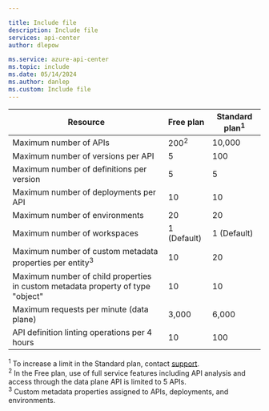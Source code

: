 ```yaml
---

title: Include file
description: Include file
services: api-center
author: dlepow

ms.service: azure-api-center
ms.topic: include
ms.date: 05/14/2024
ms.author: danlep
ms.custom: Include file
---
```


| Resource | Free plan | Standard plan<sup>1</sup> |
| ---------------------------------------------------------------------- | -------------------------- |-------------|
| Maximum number of APIs | 200<sup>2</sup> |  10,000 |
| Maximum number of versions per API | 5 | 100 |
| Maximum number of definitions per version | 5  | 5 |
| Maximum number of deployments per API | 10 | 10 |
| Maximum number of environments | 20 | 20 |
| Maximum number of workspaces  | 1 (Default) | 1 (Default) |
| Maximum number of custom metadata properties per entity<sup>3</sup> | 10 | 20 |
| Maximum number of child properties in custom metadata property of type "object" | 10 |10 | 
| Maximum requests per minute (data plane) | 3,000 | 6,000  |
| API definition linting operations per 4 hours | 10 | 100  |

<sup>1</sup> To increase a limit in the Standard plan, contact [support](https://azure.microsoft.com/support/options/).<br/>
<sup>2</sup> In the Free plan, use of full service features including API analysis and access through the data plane API is limited to 5 APIs.<br/>
<sup>3</sup> Custom metadata properties assigned to APIs, deployments, and environments.
